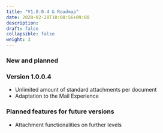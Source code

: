 ```yaml
---
title: "V1.0.0.4 & Roadmap"
date: 2020-02-28T10:08:56+09:00
description: 
draft: false
collapsible: false
weight: 3
---
```

### New and planned

### Version 1.0.0.4
- Unlimited amount of standard attachments per document
- Adaptation to the Mail Experience

### Planned features for future versions
- Attachment functionalities on further levels

